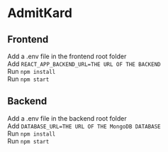 # AdmitKard

## Frontend

Add a .env file in the frontend root folder<br/>
Add `REACT_APP_BACKEND_URL=THE URL OF THE BACKEND`<br/>
Run `npm install`<br/>
Run `npm start`<br/>

## Backend

Add a .env file in the backend root folder<br/>
Add `DATABASE_URL=THE URL OF THE MongoDB DATABASE`<br/>
Run `npm install`<br/>
Run `npm start`
